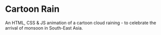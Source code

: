 # Cartoon Rain

An HTML, CSS & JS animation of a cartoon cloud raining - to celebrate the arrival of monsoon in South-East Asia.
